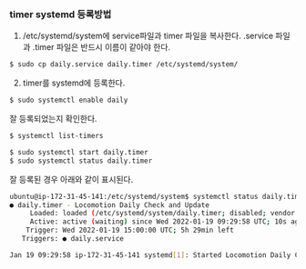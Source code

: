 ### timer systemd 등록방법

1. /etc/systemd/system에 service파일과 timer 파일을 복사한다. .service 파일과 .timer 파일은 반드시 이름이 같아야 한다.

```sh
$ sudo cp daily.service daily.timer /etc/systemd/system/
```

2. timer를 systemd에 등록한다.

```sh
$ sudo systemctl enable daily
```

잘 등록되었는지 확인한다.

```sh
$ systemctl list-timers
```

```sh
$ sudo systemctl start daily.timer
$ sudo systemctl status daily.timer
```

잘 등록된 경우 아래와 같이 표시된다.

```sh
ubuntu@ip-172-31-45-141:/etc/systemd/system$ systemctl status daily.timer
● daily.timer - Locomotion Daily Check and Update
     Loaded: loaded (/etc/systemd/system/daily.timer; disabled; vendor preset: enabled)
     Active: active (waiting) since Wed 2022-01-19 09:29:58 UTC; 10s ago
    Trigger: Wed 2022-01-19 15:00:00 UTC; 5h 29min left
   Triggers: ● daily.service

Jan 19 09:29:58 ip-172-31-45-141 systemd[1]: Started Locomotion Daily Check and Update.
```
